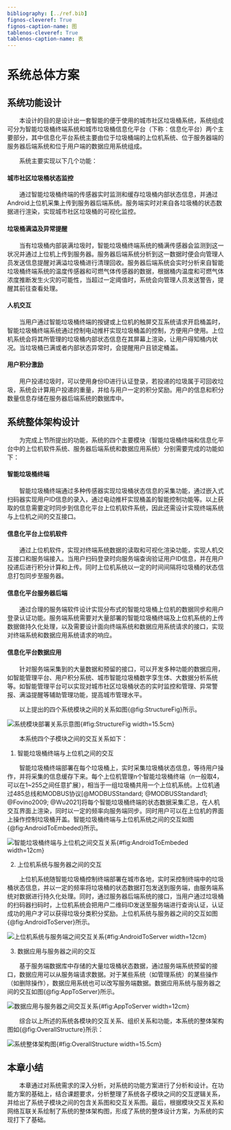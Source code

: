 ```yaml
---
bibliography: [../ref.bib]
fignos-cleveref: True
fignos-caption-name: 图
tablenos-cleveref: True
tablenos-caption-name: 表
---
```


# 系统总体方案

## 系统功能设计

　　本设计的目的是设计出一套智能的便于使用的城市社区垃圾桶系统，系统组成可分为智能垃圾桶终端系统和城市垃圾桶信息化平台（下称：信息化平台）两个主要部分，其中信息化平台系统主要由位于垃圾桶端的上位机系统、位于服务器端的服务器后端系统和位于用户端的数据应用系统组成。

　　系统主要实现以下几个功能：

#### 城市社区垃圾桶状态监控

　　通过智能垃圾桶终端的传感器实时监测和缓存垃圾桶内部状态信息，并通过Android上位机采集上传到服务器后端系统。服务端实时对来自各垃圾桶的状态数据进行渲染，实现城市社区垃圾桶的可视化监控。

#### 垃圾桶满溢及异常提醒

　　当有垃圾桶内部装满垃圾时，智能垃圾桶终端系统的桶满传感器会监测到这一状况并通过上位机上传到服务器。服务器后端系统分析到这一数据时便会向管理人员发送信息提醒对满溢垃圾桶进行清理回收。服务器后端系统会实时分析来自智能垃圾桶终端系统的温度传感器和可燃气体传感器的数据，根据桶内温度和可燃气体浓度推断发生火灾的可能性，当超过一定阈值时，系统会向管理人员发送警告，提醒其前往查看处理。

#### 人机交互

　　当用户通过智能垃圾桶终端的按键或上位机的触屏交互系统请求开启桶盖时，智能垃圾桶终端系统通过控制电动推杆实现垃圾桶盖的控制，方便用户使用。上位机系统会将其所管理的垃圾桶内部状态信息在其屏幕上渲染，让用户得知桶内状况。当垃圾桶已满或者内部状态异常时，会提醒用户且锁定桶盖。

#### 用户积分激励

　　用户投递垃圾时，可以使用身份ID进行认证登录，若投递的垃圾属于可回收垃圾，系统会计算用户投递的重量，并给与用户一定的积分奖励。用户的信息和积分数量信息存储在服务器后端系统的数据库中。

## 系统整体架构设计

　　为完成上节所提出的功能，系统的四个主要模块（智能垃圾桶终端和信息化平台中的上位机软件系统、服务器后端系统和数据应用系统）分别需要完成的功能如下：

#### 智能垃圾桶终端

　　智能垃圾桶终端通过多种传感器实现垃圾桶状态信息的采集功能，通过嵌入式扫码器实现用户ID信息的录入，通过电动推杆实现桶盖的智能控制功能等。以上获取的信息需要定时同步到信息化平台上位机软件系统，因此还需设计实现终端系统与上位机之间的交互接口。

#### 信息化平台上位机软件

　　通过上位机软件，实现对终端系统数据的读取和可视化渲染功能，实现人机交互接口和服务端接入。当用户扫码登录时向服务端查询验证用户ID信息，并在用户投递后进行积分计算和上传。同时上位机系统以一定的时间间隔将垃圾桶的状态信息打包同步至服务器。

#### 信息化平台服务器后端

　　通过合理的服务端软件设计实现分布式的智能垃圾桶上位机的数据同步和用户登录认证功能。服务端系统需要对大量部署的智能垃圾桶终端及上位机系统的上传数据做持久化处理，以及需要设计面向终端系统和数据应用系统请求的接口，实现对终端系统和数据应用系统请求的响应。

#### 信息化平台数据应用

　　针对服务端采集到的大量数据和预留的接口，可以开发多种功能的数据应用，如智能管理平台、用户积分系统、城市智能垃圾桶数字孪生体、大数据分析系统等。如智能管理平台可以实现对城市社区垃圾桶状态的实时监控和管理、异常警报、满溢提醒等辅助管理功能，提高城市管理水平。

　　以上提出的四个系统模块之间的关系如图{@fig:StructureFig}所示。

![系统模块部署关系示意图](imgs/StructureFig.png){#fig:StructureFig width=15.5cm}

　　本系统四个子模块之间的交互关系如下：

1. 智能垃圾桶终端与上位机之间的交互

　　智能垃圾桶终端部署在每个垃圾桶上，实时采集垃圾桶状态信息，等待用户操作，并将采集的信息缓存下来。每个上位机管理n个智能垃圾桶终端（n一般取4，可以在1~255之间任意扩展），相当于一组垃圾桶共用一个上位机系统。上位机通过485总线和MODBUS协议[@MODBUSStandard; @MODBUSStandard1; @Fovino2009; @Wu2021]将每个智能垃圾桶终端的状态数据采集汇总，在人机交互界面上渲染，同时以一定的频率向服务端同步。同时用户可以在上位机的界面上操作控制垃圾桶开盖。智能垃圾桶终端与上位机系统之间的交互如图{@fig:AndroidToEmbeded}所示。

![智能垃圾桶终端与上位机之间交互关系](imgs/AndroidToEmbeded.png){#fig:AndroidToEmbeded width=12cm}

2. 上位机系统与服务器之间的交互

　　上位机系统随智能垃圾桶控制终端部署在城市各地，实时采控制终端中的垃圾桶状态信息，并以一定的频率将垃圾桶的状态数据打包发送到服务端，由服务端系统对数据进行持久化处理。同时，通过服务器后端系统的接口，当用户通过垃圾桶的扫码器扫码时，上位机系统会把用户二维码ID发送至服务端进行查询认证，认证成功的用户才可以获得垃圾分类积分奖励。上位机系统与服务器之间的交互如图{@fig:AndroidToServer}所示。

![上位机系统与服务端之间交互关系](imgs/AndroidToServer.png){#fig:AndroidToServer width=12cm}

3. 数据应用与服务器之间的交互

　　基于服务端数据库中存储的大量垃圾桶状态数据，通过服务端系统预留的接口，数据应用可以从服务端请求数据。对于某些系统（如管理系统）的某些操作（如删除操作），数据应用系统也可以改写服务端数据。数据应用系统与服务器之间的交互如图{@fig:AppToServer}所示。

![数据应用与服务器之间交互关系](imgs/AppToServer.png){#fig:AppToServer width=12cm}

　　综合以上所述的系统各模块的交互关系、组织关系和功能，本系统的整体架构图如{@fig:OverallStructure}所示：

![系统整体架构图](imgs/OverallStructure.png){#fig:OverallStructure width=15.5cm}

## 本章小结

　　本章通过对系统需求的深入分析，对系统的功能方案进行了分析和设计。在功能方案的基础上，结合课题要求，分析整理了系统各子模块之间的交互逻辑关系，并给出了系统子模块之间的包含关系图和交互关系图。最后，根据模块交互关系和网络互联关系绘制了系统的整体架构图，形成了系统的整体设计方案，为系统的实现打下了基础。